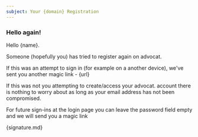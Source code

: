```yaml
---
subject: Your {domain} Registration
---
```


### Hello again!

Hello {name}.

Someone (hopefully you) has tried to register again on advocat.

If this was an attempt to sign in (for example on a another device), we've sent you another magic link - {url}

If this was not you attempting to create/access your advocat. account there is nothing to worry about as long as your email address has not been compromised.

For future sign-ins at the login page you can leave the password field empty and we will send you a magic link

{signature.md}